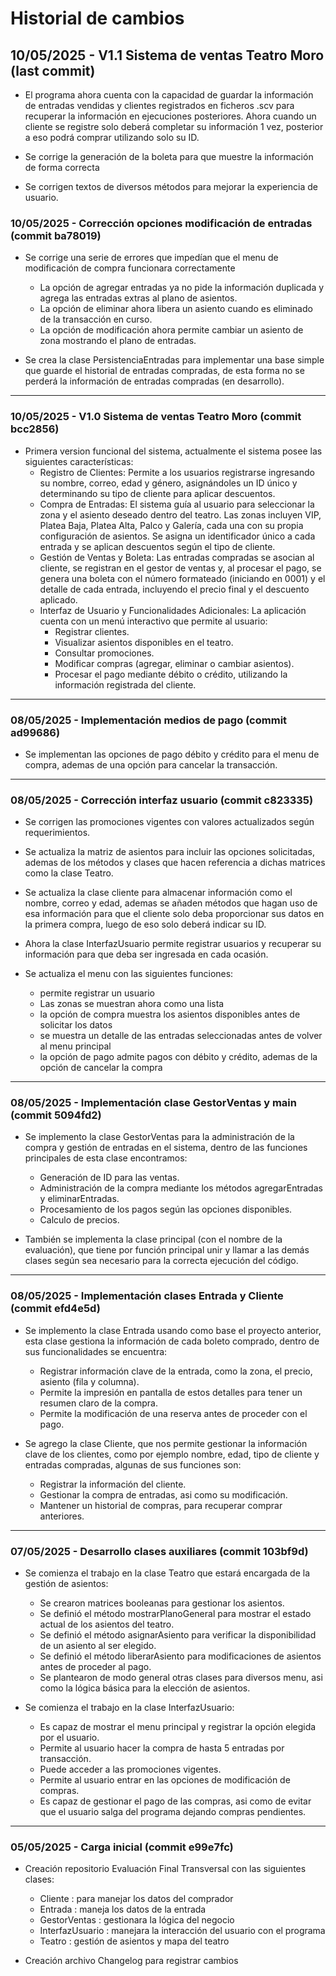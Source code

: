 # Historial de cambios

## 10/05/2025 - V1.1 Sistema de ventas Teatro Moro (last commit)
- El programa ahora cuenta con la capacidad de guardar la información de entradas vendidas y clientes registrados
    en ficheros .scv para recuperar la información en ejecuciones posteriores. Ahora cuando un cliente se registre
    solo deberá completar su información 1 vez, posterior a eso podrá comprar utilizando solo su ID.

- Se corrige la generación de la boleta para que muestre la información de forma correcta

- Se corrigen textos de diversos métodos para mejorar la experiencia de usuario.

### 10/05/2025 - Corrección opciones modificación de entradas (commit ba78019)
- Se corrige una serie de errores que impedían que el menu de modificación de compra funcionara correctamente
    - La opción de agregar entradas ya no pide la información duplicada y agrega las entradas extras al plano 
        de asientos.
    - La opción de eliminar ahora libera un asiento cuando es eliminado de la transacción en curso.
    - La opción de modificación ahora permite cambiar un asiento de zona mostrando el plano de entradas.

- Se crea la clase PersistenciaEntradas para implementar una base simple que guarde el historial de entradas
compradas, de esta forma no se perderá la información de entradas compradas (en desarrollo).

---

### 10/05/2025 - V1.0 Sistema de ventas Teatro Moro (commit bcc2856)
- Primera version funcional del sistema, actualmente el sistema posee las siguientes características:  
    - Registro de Clientes:
        Permite a los usuarios registrarse ingresando su nombre, correo, edad y género, asignándoles un ID único y determinando su tipo de cliente para aplicar descuentos.
    - Compra de Entradas:
        El sistema guía al usuario para seleccionar la zona y el asiento deseado dentro del teatro. Las zonas incluyen VIP, Platea Baja, Platea Alta, Palco y Galería, cada una con su propia configuración de asientos. Se asigna un identificador único a cada entrada y se aplican descuentos según el tipo de cliente.
    - Gestión de Ventas y Boleta:
        Las entradas compradas se asocian al cliente, se registran en el gestor de ventas y, al procesar el pago, se genera una boleta con el número formateado (iniciando en 0001) y el detalle de cada entrada, incluyendo el precio final y el descuento aplicado.
    - Interfaz de Usuario y Funcionalidades Adicionales:
        La aplicación cuenta con un menú interactivo que permite al usuario:
        - Registrar clientes.
        - Visualizar asientos disponibles en el teatro.
        - Consultar promociones.
        - Modificar compras (agregar, eliminar o cambiar asientos).
        - Procesar el pago mediante débito o crédito, utilizando la información registrada del cliente.

---

### 08/05/2025 - Implementación medios de pago (commit ad99686)
- Se implementan las opciones de pago débito y crédito para el menu de compra, ademas de una opción para
    cancelar la transacción.

---

### 08/05/2025 - Corrección interfaz usuario (commit c823335)
- Se corrigen las promociones vigentes con valores actualizados según requerimientos.

- Se actualiza la matriz de asientos para incluir las opciones solicitadas, ademas de los métodos y clases
    que hacen referencia a dichas matrices como la clase Teatro.

- Se actualiza la clase cliente para almacenar información  como el nombre, correo y edad, ademas se añaden 
    métodos que hagan uso de esa información para que el cliente solo deba proporcionar sus datos en la primera compra, luego de eso solo deberá indicar su ID.

- Ahora la clase InterfazUsuario permite registrar usuarios y recuperar su información para que deba ser ingresada
    en cada ocasión.

- Se actualiza el menu con las siguientes funciones:
    - permite registrar un usuario
    - Las zonas se muestran ahora como una lista
    - la opción de compra muestra los asientos disponibles antes de solicitar los datos
    - se muestra un detalle de las entradas seleccionadas antes de volver al menu principal
    - la opción de pago admite pagos con débito y crédito, ademas de la opción de cancelar la compra
    
---

### 08/05/2025 - Implementación clase GestorVentas y main (commit 5094fd2)
- Se implemento la clase GestorVentas para la administración de la compra y gestión de entradas en el sistema,
    dentro de las funciones principales de esta clase encontramos:
    - Generación de ID para las ventas.
    - Administración de la compra mediante los métodos agregarEntradas y eliminarEntradas.
    - Procesamiento de los pagos según las opciones disponibles.
    - Calculo de precios.

- También se implementa la clase principal (con el nombre de la evaluación), que tiene por función principal unir
    y llamar a las demás clases según sea necesario para la correcta ejecución del código.

---

### 08/05/2025 - Implementación clases Entrada y Cliente (commit efd4e5d)
- Se implemento la clase Entrada usando como base el proyecto anterior, esta clase gestiona la información
    de cada boleto comprado, dentro de sus funcionalidades se encuentra:
    - Registrar información clave de la entrada, como la zona, el precio, asiento (fila y columna).
    - Permite la impresión en pantalla de estos detalles para tener un resumen claro de la compra.
    - Permite la modificación de una reserva antes de proceder con el pago.

- Se agrego la clase Cliente, que nos permite gestionar la información clave de los clientes, como por ejemplo
    nombre, edad, tipo de cliente y entradas compradas, algunas de sus funciones son:
    - Registrar la información del cliente.
    - Gestionar la compra de entradas, asi como su modificación.
    - Mantener un historial de compras, para recuperar comprar anteriores.

---

### 07/05/2025 - Desarrollo clases auxiliares (commit 103bf9d)
- Se comienza el trabajo en la clase Teatro que estará encargada de la gestión de asientos:
    - Se crearon matrices booleanas para gestionar los asientos.
    - Se definió el método mostrarPlanoGeneral para mostrar el estado actual de los asientos del teatro.
    - Se definió el método asignarAsiento para verificar la disponibilidad de un asiento al ser elegido.
    - Se definió el método liberarAsiento para modificaciones de asientos antes de proceder al pago.
    - Se plantearon de modo general otras clases para diversos menu, asi como la lógica básica para la elección
        de asientos.

- Se comienza el trabajo en la clase InterfazUsuario: 
    - Es capaz de mostrar el menu principal y registrar la opción elegida por el usuario.
    - Permite al usuario hacer la compra de hasta 5 entradas por transacción.
    - Puede acceder a las promociones vigentes.
    - Permite al usuario entrar en las opciones de modificación de compras.
    - Es capaz de gestionar el pago de las compras, asi como de evitar que el usuario salga del programa
        dejando compras pendientes.

---

### 05/05/2025 - Carga inicial (commit e99e7fc)
- Creación repositorio Evaluación Final Transversal con las siguientes clases:
    - Cliente           : para manejar los datos del comprador
    - Entrada           : maneja los datos de la entrada
    - GestorVentas      : gestionara la lógica del negocio
    - InterfazUsuario   : manejara la interacción del usuario con el programa
    - Teatro            : gestión de asientos y mapa del teatro

- Creación archivo Changelog para registrar cambios
